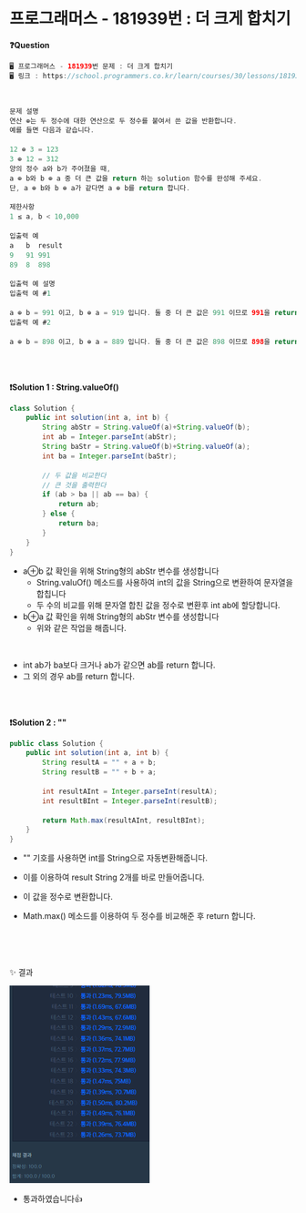 # 프로그래머스 - 181939번 : 더 크게 합치기

**❓Question**

```java
🖥️ 프로그래머스 - 181939번 문제 : 더 크게 합치기
🖥️ 링크 : https://school.programmers.co.kr/learn/courses/30/lessons/181939
```

<br>

```java
문제 설명
연산 ⊕는 두 정수에 대한 연산으로 두 정수를 붙여서 쓴 값을 반환합니다.
예를 들면 다음과 같습니다.

12 ⊕ 3 = 123
3 ⊕ 12 = 312
양의 정수 a와 b가 주어졌을 때,
a ⊕ b와 b ⊕ a 중 더 큰 값을 return 하는 solution 함수를 완성해 주세요.
단, a ⊕ b와 b ⊕ a가 같다면 a ⊕ b를 return 합니다.

제한사항
1 ≤ a, b < 10,000

입출력 예
a   b  result
9   91 991
89  8  898

입출력 예 설명
입출력 예 #1

a ⊕ b = 991 이고, b ⊕ a = 919 입니다. 둘 중 더 큰 값은 991 이므로 991을 return 합니다.
입출력 예 #2

a ⊕ b = 898 이고, b ⊕ a = 889 입니다. 둘 중 더 큰 값은 898 이므로 898을 return 합니다.
```

<br>

<br>

**❗Solution 1 : String.valueOf()**

```java
class Solution {
    public int solution(int a, int b) {
        String abStr = String.valueOf(a)+String.valueOf(b);
        int ab = Integer.parseInt(abStr);
        String baStr = String.valueOf(b)+String.valueOf(a);
        int ba = Integer.parseInt(baStr);
        
        // 두 값을 비교한다
        // 큰 것을 출력한다
        if (ab > ba || ab == ba) {
            return ab;
        } else {
            return ba;
        }
    }
}
```

- a⊕b 값 확인을 위해 String형의 abStr 변수를 생성합니다
  - String.valuOf() 메소드를 사용하여 int의 값을 String으로 변환하여 문자열을 합칩니다
  - 두 수의 비교를 위해 문자열 합친 값을 정수로 변환후 int ab에 할당합니다.
- b⊕a 값 확인을 위해 String형의 abStr 변수를 생성합니다
  - 위와 같은 작업을 해줍니다.

<br>

- int ab가 ba보다 크거나 ab가 같으면 ab를 return 합니다.
- 그 외의 경우 ab를 return 합니다.

<br>

<br>

**❗Solution 2 : ""**

```java
public class Solution {
    public int solution(int a, int b) {
        String resultA = "" + a + b;
        String resultB = "" + b + a;

        int resultAInt = Integer.parseInt(resultA);
        int resultBInt = Integer.parseInt(resultB);
               
        return Math.max(resultAInt, resultBInt);
    }
}
```

- "" 기호를 사용하면 int를 String으로 자동변환해줍니다.

- 이를 이용하여 result String 2개를 바로 만들어줍니다.

- 이 값을 정수로 변환합니다.

- Math.max() 메소드를 이용하여 두 정수를 비교해준 후 return 합니다.

   

<br>

<br>

<br>

✨ 결과

![image-20231206091713544](https://raw.githubusercontent.com/wholeheartedness/image_repo/main/img/image-20231206091713544.png)

- 통과하였습니다👍